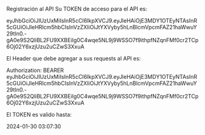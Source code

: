 Registración al API
Su TOKEN de acceso para el API es:

eyJhbGciOiJIUzUxMiIsInR5cCI6IkpXVCJ9.eyJleHAiOjE3MDY1OTEyNTAsInR5cGUiOiJleHRlcm5hbCIsInVzZXIiOiJtYXVyby5hLnBlcmVpcmFAZ21haWwuY29tIn0.-gA0e9S2QliBL2FU9XXBEiIg0C4wqe5NL9j9WSSO7f9ithpfNZqnFMf0cr2TCp6Oj02Y6xzjUzu2uCZwS3XxuA

El Header que debe agregar a sus requests al API es:

Authorization: BEARER eyJhbGciOiJIUzUxMiIsInR5cCI6IkpXVCJ9.eyJleHAiOjE3MDY1OTEyNTAsInR5cGUiOiJleHRlcm5hbCIsInVzZXIiOiJtYXVyby5hLnBlcmVpcmFAZ21haWwuY29tIn0.-gA0e9S2QliBL2FU9XXBEiIg0C4wqe5NL9j9WSSO7f9ithpfNZqnFMf0cr2TCp6Oj02Y6xzjUzu2uCZwS3XxuA

El TOKEN es valido hasta:

2024-01-30 03:07:30